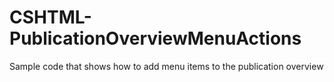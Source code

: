 # CSHTML-PublicationOverviewMenuActions
Sample code that shows how to add menu items to the publication overview
